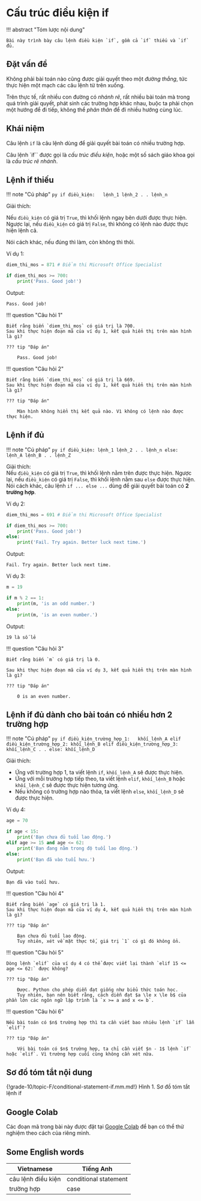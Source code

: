 # Cấu trúc điều kiện if

!!! abstract "Tóm lược nội dung"

    Bài này trình bày câu lệnh điều kiện `if`, gồm cả `if` thiếu và `if` đủ.

## Đặt vấn đề

Không phải bài toán nào cũng được giải quyết theo một *đường thẳng*, tức thực hiện một mạch các câu lệnh từ trên xuống.  

Trên thực tế, rất nhiều con đường có *nhánh rẽ*, rất nhiều bài toán mà trong quá trình giải quyết, phát sinh các trường hợp khác nhau, buộc ta phải chọn một hướng để đi tiếp, không thể *phân thân* để đi nhiều hướng cùng lúc.

## Khái niệm

Câu lệnh `if` là câu lệnh dùng để giải quyết bài toán có nhiều trường hợp.  

Câu lệnh `if`` được gọi là *cấu trúc điều kiện*, hoặc một số sách giáo khoa gọi là *cấu trúc rẽ nhánh*.  

## Lệnh if thiếu

!!! note "Cú pháp"
    ``` py
    if điều_kiện:  
        lệnh_1
        lệnh_2
        .
        .
        lệnh_n
    ```

Giải thích:

Nếu `điều_kiện` có giá trị `True`, thì khối lệnh ngay bên dưới được thực hiện. Ngược lại, nếu `điều_kiện` có giá trị `False`, thì không có lệnh nào được thực hiện lệnh cả.

Nói cách khác, nếu đúng thì làm, còn không thì thôi.

Ví dụ 1:
``` py linenums="1"
diem_thi_mos = 871 # Điểm thi Microsoft Office Specialist

if diem_thi_mos >= 700:
    print('Pass. Good job!')
```

Output:
``` pycon
Pass. Good job!
```

!!! question "Câu hỏi 1"

    Biết rằng biến `diem_thi_mos` có giá trị là 700.  
    Sau khi thực hiện đoạn mã của ví dụ 1, kết quả hiển thị trên màn hình là gì?

    ??? tip "Đáp án"

        Pass. Good job!

!!! question "Câu hỏi 2"

    Biết rằng biến `diem_thi_mos` có giá trị là 669.  
    Sau khi thực hiện đoạn mã của ví dụ 1, kết quả hiển thị trên màn hình là gì?

    ??? tip "Đáp án"

        Màn hình không hiển thị kết quả nào. Vì không có lệnh nào được thực hiện.

## Lệnh if đủ

!!! note "Cú pháp"
    ``` py
    if điều_kiện:
        lệnh_1
        lệnh_2
        .
        .
        lệnh_n
    else:
        lệnh_A
        lệnh_B
        .
        .
        lệnh_Z
    ```

Giải thích:  
Nếu `điều_kiện` có giá trị `True`, thì khối lệnh nằm trên được thực hiện. Ngược lại, nếu `điều_kiện` có giá trị `False`, thì khối lệnh nằm sau `else` được thực hiện.  
Nói cách khác, câu lệnh `if ... else ...` dùng để giải quyết bài toán có **2 trường hợp**.  

Ví dụ 2:
``` py linenums="1"
diem_thi_mos = 691 # Điểm thi Microsoft Office Specialist

if diem_thi_mos >= 700:
    print('Pass. Good job!')
else:
    print('Fail. Try again. Better luck next time.')
```

Output:
``` pycon
Fail. Try again. Better luck next time.
```

Ví dụ 3:
``` py linenums="1"
m = 19

if m % 2 == 1:
    print(m, 'is an odd number.')
else:
    print(m, 'is an even number.')
```

Output:
``` pycon
19 là số lẻ
```

!!! question "Câu hỏi 3"

    Biết rằng biến `m` có giá trị là 0.

    Sau khi thực hiện đoạn mã của ví dụ 3, kết quả hiển thị trên màn hình là gì?

    ??? tip "Đáp án"

        0 is an even number.


## Lệnh if đủ dành cho bài toán có nhiều hơn 2 trường hợp

!!! note "Cú pháp"
    ``` py
    if điều_kiện_trường_hợp_1:  
        khối_lệnh_A
    elif điều_kiện_trường_hợp_2:
        khối_lệnh_B
    elif điều_kiện_trường_hợp_3:
        khối_lệnh_C
    .
    .
    else:
        khối_lệnh_D
    ```

Giải thích:  
- Ứng với trường hợp 1, ta viết lệnh `if`, `khối_lệnh_A` sẽ được thực hiện.  
- Ứng với mỗi trường hợp tiếp theo, ta viết lệnh `elif`, `khối_lệnh_B` hoặc `khối_lệnh_C` sẽ được thực hiện tương ứng.  
- Nếu không có trường hợp nào thỏa, ta viết lệnh  `else`,  `khối_lệnh_D` sẽ được thực hiện.  

Ví dụ 4:
``` py linenums="1"
age = 70

if age < 15:
    print('Bạn chưa đủ tuổi lao động.')
elif age >= 15 and age <= 62:
    print('Bạn đang nằm trong độ tuổi lao động.')
else:
    print('Bạn đã vào tuổi hưu.')
```

Output:
``` pycon
Bạn đã vào tuổi hưu.
```

!!! question "Câu hỏi 4"

    Biết rằng biến `age` có giá trị là 1.  
    Sau khi thực hiện đoạn mã của ví dụ 4, kết quả hiển thị trên màn hình là gì?

    ??? tip "Đáp án"

        Bạn chưa đủ tuổi lao động.  
        Tuy nhiên, xét về mặt thực tế, giá trị `1` có gì đó không ổn.

!!! question "Câu hỏi 5"

    Dòng lệnh `elif` của ví dụ 4 có thể được viết lại thành `elif 15 <= age <= 62:` được không?

    ??? tip "Đáp án"

        Được. Python cho phép diễn đạt giống như biểu thức toán học.  
        Tuy nhiên, bạn nên biết rằng, cách diễn đạt $a \le x \le b$ của phần lớn các ngôn ngữ lập trình là `x >= a and x <= b`.

!!! question "Câu hỏi 6"

    Nếu bài toán có $n$ trường hợp thì ta cần viết bao nhiêu lệnh `if` lẫn `elif`?

    ??? tip "Đáp án"

        Với bài toán có $n$ trường hợp, ta chỉ cần viết $n - 1$ lệnh `if` hoặc `elif`. Vì trường hợp cuối cùng không cần xét nữa.

## Sơ đồ tóm tắt nội dung

{!grade-10/topic-F/conditional-statement-if.mm.md!}
Hình 1. Sơ đồ tóm tắt lệnh if

## Google Colab

Các đoạn mã trong bài này được đặt tại <a href="https://colab.research.google.com/drive/1KsgtE-O1YRvLWoczEp3SbYpex7RG_C3K?usp=sharing" target="_blank">Google Colab</a> để bạn có thể thử nghiệm theo cách của riêng mình.

## Some English words

| Vietnamese | Tiếng Anh | 
| --- | --- |
| câu lệnh điều kiện | conditional statement |
| trường hợp | case |